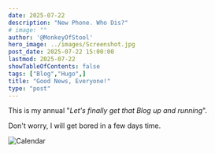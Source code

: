 ```yaml
---
date: 2025-07-22
description: "New Phone. Who Dis?"
# image: ""
author: '@MonkeyOfStool'
hero_image: ../images/Screenshot.jpg
post_date: 2025-07-22 15:00:00
lastmod: 2025-07-22
showTableOfContents: false
tags: ["Blog","Hugo",]
title: "Good News, Everyone!"
type: "post"
---
```

This is my annual "*Let's finally get that Blog up and running*".

Don't worry, I will get bored in a few days time.

![Calendar](/images/20250723_185142_calendar.jpg)
